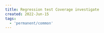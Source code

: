 ```yaml
---
title: Regression test Coverage investigate
created: 2022-Jun-15
tags:
  - 'permanent/common'
---
```






